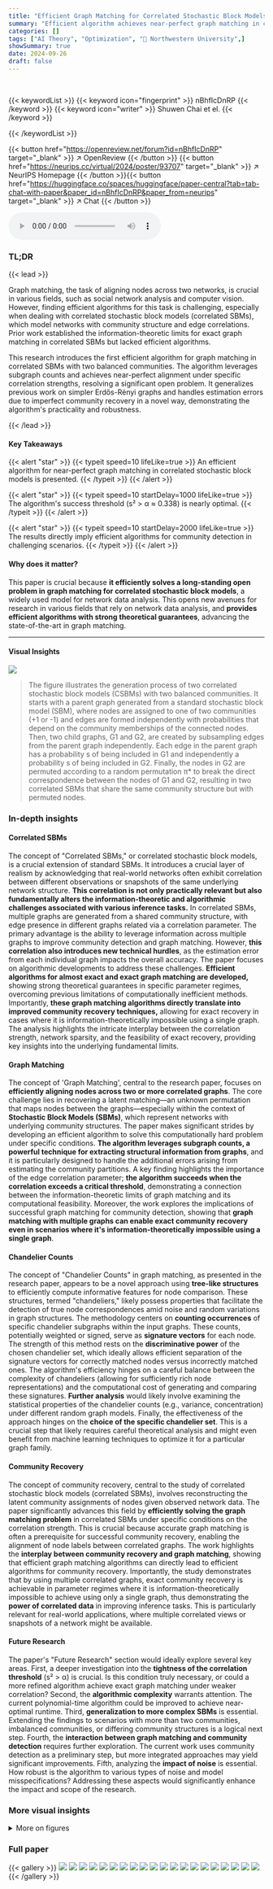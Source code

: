 ```yaml
---
title: "Efficient Graph Matching for Correlated Stochastic Block Models"
summary: "Efficient algorithm achieves near-perfect graph matching in correlated stochastic block models, resolving a key open problem and enabling improved community detection."
categories: []
tags: ["AI Theory", "Optimization", "🏢 Northwestern University",]
showSummary: true
date: 2024-09-26
draft: false
---
```


<br>

{{< keywordList >}}
{{< keyword icon="fingerprint" >}} nBhfIcDnRP {{< /keyword >}}
{{< keyword icon="writer" >}} Shuwen Chai et el. {{< /keyword >}}
 
{{< /keywordList >}}

{{< button href="https://openreview.net/forum?id=nBhfIcDnRP" target="_blank" >}}
↗ OpenReview
{{< /button >}}
{{< button href="https://neurips.cc/virtual/2024/poster/93707" target="_blank" >}}
↗ NeurIPS Homepage
{{< /button >}}{{< button href="https://huggingface.co/spaces/huggingface/paper-central?tab=tab-chat-with-paper&paper_id=nBhfIcDnRP&paper_from=neurips" target="_blank" >}}
↗ Chat
{{< /button >}}



<audio controls>
    <source src="https://ai-paper-reviewer.com/nBhfIcDnRP/podcast.wav" type="audio/wav">
    Your browser does not support the audio element.
</audio>


### TL;DR


{{< lead >}}

Graph matching, the task of aligning nodes across two networks, is crucial in various fields, such as social network analysis and computer vision.  However, finding efficient algorithms for this task is challenging, especially when dealing with correlated stochastic block models (correlated SBMs), which model networks with community structure and edge correlations.  Prior work established the information-theoretic limits for exact graph matching in correlated SBMs but lacked efficient algorithms.

This research introduces the first efficient algorithm for graph matching in correlated SBMs with two balanced communities.  The algorithm leverages subgraph counts and achieves near-perfect alignment under specific correlation strengths, resolving a significant open problem.  It generalizes previous work on simpler Erdős-Rényi graphs and handles estimation errors due to imperfect community recovery in a novel way, demonstrating the algorithm's practicality and robustness.

{{< /lead >}}


#### Key Takeaways

{{< alert "star" >}}
{{< typeit speed=10 lifeLike=true >}} An efficient algorithm for near-perfect graph matching in correlated stochastic block models is presented. {{< /typeit >}}
{{< /alert >}}

{{< alert "star" >}}
{{< typeit speed=10 startDelay=1000 lifeLike=true >}} The algorithm's success threshold (s² > α ≈ 0.338) is nearly optimal. {{< /typeit >}}
{{< /alert >}}

{{< alert "star" >}}
{{< typeit speed=10 startDelay=2000 lifeLike=true >}} The results directly imply efficient algorithms for community detection in challenging scenarios. {{< /typeit >}}
{{< /alert >}}

#### Why does it matter?
This paper is crucial because **it efficiently solves a long-standing open problem in graph matching for correlated stochastic block models**, a widely used model for network data analysis.  This opens new avenues for research in various fields that rely on network data analysis, and **provides efficient algorithms with strong theoretical guarantees**, advancing the state-of-the-art in graph matching.

------
#### Visual Insights



![](https://ai-paper-reviewer.com/nBhfIcDnRP/figures_2_1.jpg)

> The figure illustrates the generation process of two correlated stochastic block models (CSBMs) with two balanced communities. It starts with a parent graph generated from a standard stochastic block model (SBM), where nodes are assigned to one of two communities (+1 or -1) and edges are formed independently with probabilities that depend on the community memberships of the connected nodes.  Then, two child graphs, G1 and G2, are created by subsampling edges from the parent graph independently. Each edge in the parent graph has a probability s of being included in G1 and independently a probability s of being included in G2. Finally, the nodes in G2 are permuted according to a random permutation π* to break the direct correspondence between the nodes of G1 and G2, resulting in two correlated SBMs that share the same community structure but with permuted nodes.







### In-depth insights


#### Correlated SBMs
The concept of "Correlated SBMs," or correlated stochastic block models, is a crucial extension of standard SBMs.  It introduces a crucial layer of realism by acknowledging that real-world networks often exhibit correlation between different observations or snapshots of the same underlying network structure.  **This correlation is not only practically relevant but also fundamentally alters the information-theoretic and algorithmic challenges associated with various inference tasks.** In correlated SBMs, multiple graphs are generated from a shared community structure, with edge presence in different graphs related via a correlation parameter.  The primary advantage is the ability to leverage information across multiple graphs to improve community detection and graph matching.   However, **this correlation also introduces new technical hurdles**, as the estimation error from each individual graph impacts the overall accuracy.  The paper focuses on algorithmic developments to address these challenges. **Efficient algorithms for almost exact and exact graph matching are developed,** showing strong theoretical guarantees in specific parameter regimes, overcoming previous limitations of computationally inefficient methods.  Importantly, **these graph matching algorithms directly translate into improved community recovery techniques,** allowing for exact recovery in cases where it is information-theoretically impossible using a single graph. The analysis highlights the intricate interplay between the correlation strength, network sparsity, and the feasibility of exact recovery, providing key insights into the underlying fundamental limits.

#### Graph Matching
The concept of 'Graph Matching', central to the research paper, focuses on **efficiently aligning nodes across two or more correlated graphs**.  The core challenge lies in recovering a latent matching—an unknown permutation that maps nodes between the graphs—especially within the context of **Stochastic Block Models (SBMs)**, which represent networks with underlying community structures.  The paper makes significant strides by developing an efficient algorithm to solve this computationally hard problem under specific conditions.  **The algorithm leverages subgraph counts, a powerful technique for extracting structural information from graphs**, and it is particularly designed to handle the additional errors arising from estimating the community partitions.  A key finding highlights the importance of the edge correlation parameter; **the algorithm succeeds when the correlation exceeds a critical threshold**, demonstrating a connection between the information-theoretic limits of graph matching and its computational feasibility.  Moreover, the work explores the implications of successful graph matching for community detection, showing that **graph matching with multiple graphs can enable exact community recovery even in scenarios where it's information-theoretically impossible using a single graph**.

#### Chandelier Counts
The concept of "Chandelier Counts" in graph matching, as presented in the research paper, appears to be a novel approach using **tree-like structures** to efficiently compute informative features for node comparison.  These structures, termed "chandeliers," likely possess properties that facilitate the detection of true node correspondences amid noise and random variations in graph structures.  The methodology centers on **counting occurrences** of specific chandelier subgraphs within the input graphs.  These counts, potentially weighted or signed, serve as **signature vectors** for each node.  The strength of this method rests on the **discriminative power** of the chosen chandelier set, which ideally allows efficient separation of the signature vectors for correctly matched nodes versus incorrectly matched ones.  The algorithm's efficiency hinges on a careful balance between the complexity of chandeliers (allowing for sufficiently rich node representations) and the computational cost of generating and comparing these signatures.  **Further analysis** would likely involve examining the statistical properties of the chandelier counts (e.g., variance, concentration) under different random graph models.  Finally, the effectiveness of the approach hinges on the **choice of the specific chandelier set**. This is a crucial step that likely requires careful theoretical analysis and might even benefit from machine learning techniques to optimize it for a particular graph family.

#### Community Recovery
The concept of community recovery, central to the study of correlated stochastic block models (correlated SBMs), involves reconstructing the latent community assignments of nodes given observed network data.  The paper significantly advances this field by **efficiently solving the graph matching problem** in correlated SBMs under specific conditions on the correlation strength.  This is crucial because accurate graph matching is often a prerequisite for successful community recovery, enabling the alignment of node labels between correlated graphs.  The work highlights the **interplay between community recovery and graph matching**, showing that efficient graph matching algorithms can directly lead to efficient algorithms for community recovery.  Importantly, the study demonstrates that by using multiple correlated graphs, exact community recovery is achievable in parameter regimes where it is information-theoretically impossible to achieve using only a single graph, thus demonstrating the **power of correlated data** in improving inference tasks.  This is particularly relevant for real-world applications, where multiple correlated views or snapshots of a network might be available.

#### Future Research
The paper's "Future Research" section would ideally explore several key areas.  First, a deeper investigation into the **tightness of the correlation threshold** (s² > α) is crucial.  Is this condition truly necessary, or could a more refined algorithm achieve exact graph matching under weaker correlation?  Second, the **algorithmic complexity** warrants attention. The current polynomial-time algorithm could be improved to achieve near-optimal runtime.  Third, **generalization to more complex SBMs** is essential. Extending the findings to scenarios with more than two communities, imbalanced communities, or differing community structures is a logical next step.  Fourth, the **interaction between graph matching and community detection** requires further exploration. The current work uses community detection as a preliminary step, but more integrated approaches may yield significant improvements.  Fifth, analyzing the **impact of noise** is essential.  How robust is the algorithm to various types of noise and model misspecifications?  Addressing these aspects would significantly enhance the impact and scope of the research.


### More visual insights

<details>
<summary>More on figures
</summary>


![](https://ai-paper-reviewer.com/nBhfIcDnRP/figures_4_1.jpg)

> This phase diagram shows different regimes for graph matching in correlated stochastic block models (CSBMs) with two balanced communities, depending on the average degree (parameters a and b) and edge correlation (parameter s). Different colors represent different achievable levels of graph matching (exact or almost exact) and the algorithmic approaches used to achieve them. The diagram highlights the threshold for exact graph matching (s² > α) and illustrates how the algorithm generalizes existing approaches for Erdős-Rényi graphs.


![](https://ai-paper-reviewer.com/nBhfIcDnRP/figures_5_1.jpg)

> This phase diagram shows the different regimes of exact community recovery on correlated SBMs depending on the values of a, b and s. Green indicates that exact community recovery is possible using only a single graph. Light green indicates exact recovery is possible from both graphs but not a single graph. Violet indicates regions where exact recovery might be possible but the existence of efficient algorithms is unknown.


![](https://ai-paper-reviewer.com/nBhfIcDnRP/figures_17_1.jpg)

> The figure schematically shows two correlated stochastic block models (SBMs) with two communities each.  An SBM is a random graph where nodes belong to communities, and the probability of an edge between two nodes depends on their community memberships.  In this figure, a parent SBM is generated first, with nodes assigned to communities (+1 or -1). Then, two child SBMs are generated by subsampling edges from the parent graph with probability *s*. The nodes in the two child SBMs are connected by a permutation π*, which represents the unknown node correspondence between the two graphs. This setup models the scenario where two graphs are correlated through a latent community structure and an unknown permutation.


![](https://ai-paper-reviewer.com/nBhfIcDnRP/figures_26_1.jpg)

> The figure schematically illustrates the correlated stochastic block model (CSBM) with two communities.  It shows a parent graph (G) generated from a standard SBM, which is then subsampled to create two correlated child graphs (G1 and G2). G1 inherits the community labels directly from G. G2 is also a subsample of G but has its vertices permuted by a random permutation (π*), which represents the unknown node alignment between the two graphs.  This illustrates how the CSBM generates correlated graphs with a hidden matching.


![](https://ai-paper-reviewer.com/nBhfIcDnRP/figures_28_1.jpg)

> This figure schematically illustrates the generation of two correlated stochastic block models (CSBMs) with two balanced communities.  It starts with a parent graph generated from a standard stochastic block model, which has a latent community assignment for each node. Then two child graphs are created. In each child graph, each edge from the parent graph is included independently with probability s (the edge correlation parameter). One of these child graphs is then randomly permuted to obscure the correspondence between the nodes of the two graphs. The adjacency matrices of the two child graphs are then A and B.


![](https://ai-paper-reviewer.com/nBhfIcDnRP/figures_31_1.jpg)

> The figure shows two correlated stochastic block models (SBMs) with two communities each.  The top SBM (G) is the parent graph, with nodes colored to represent their community assignments. The edges are randomly generated with probabilities depending on community membership (p for same community, q for different communities).  The two lower SBMs (G1 and G2) are generated by subsampling the edges of G (with probability s) independently for G1 and again for G2.  Graph G2 has its nodes permuted according to a random permutation π* to simulate the unknown vertex alignment problem in real-world scenarios. This illustrates the generation of correlated SBMs, used as the basis for the study of graph matching.


![](https://ai-paper-reviewer.com/nBhfIcDnRP/figures_31_2.jpg)

> This figure shows a schematic illustration of correlated stochastic block models (correlated SBMs) with two communities. It depicts the generation process of two correlated graphs (G1 and G2) from a parent graph G. The parent graph G is generated according to a stochastic block model with two balanced communities, where edges are formed based on the community memberships of nodes. Then, the two child graphs G1 and G2 are created by independently subsampling edges from G, introducing correlation between G1 and G2. Finally, a random permutation π* is applied to relabel the vertices of G2 to make the node correspondence between G1 and G2 unknown.


![](https://ai-paper-reviewer.com/nBhfIcDnRP/figures_53_1.jpg)

> The figure shows a schematic of two correlated stochastic block models (SBMs) with two communities.  An SBM is a random graph model where nodes belong to communities, and edges are more likely to connect nodes within the same community. In this figure, a parent graph G is generated first as an SBM. Then two child graphs, G1 and G2, are generated by subsampling edges from G independently. G2 is then permuted with a random permutation π* to model the unknown correspondence between the two graphs. This illustrates the concept of correlated SBMs, where the edge variables between the two graphs are correlated through their shared parent graph.


</details>






### Full paper

{{< gallery >}}
<img src="https://ai-paper-reviewer.com/nBhfIcDnRP/1.png" class="grid-w50 md:grid-w33 xl:grid-w25" />
<img src="https://ai-paper-reviewer.com/nBhfIcDnRP/2.png" class="grid-w50 md:grid-w33 xl:grid-w25" />
<img src="https://ai-paper-reviewer.com/nBhfIcDnRP/3.png" class="grid-w50 md:grid-w33 xl:grid-w25" />
<img src="https://ai-paper-reviewer.com/nBhfIcDnRP/4.png" class="grid-w50 md:grid-w33 xl:grid-w25" />
<img src="https://ai-paper-reviewer.com/nBhfIcDnRP/5.png" class="grid-w50 md:grid-w33 xl:grid-w25" />
<img src="https://ai-paper-reviewer.com/nBhfIcDnRP/6.png" class="grid-w50 md:grid-w33 xl:grid-w25" />
<img src="https://ai-paper-reviewer.com/nBhfIcDnRP/7.png" class="grid-w50 md:grid-w33 xl:grid-w25" />
<img src="https://ai-paper-reviewer.com/nBhfIcDnRP/8.png" class="grid-w50 md:grid-w33 xl:grid-w25" />
<img src="https://ai-paper-reviewer.com/nBhfIcDnRP/9.png" class="grid-w50 md:grid-w33 xl:grid-w25" />
<img src="https://ai-paper-reviewer.com/nBhfIcDnRP/10.png" class="grid-w50 md:grid-w33 xl:grid-w25" />
<img src="https://ai-paper-reviewer.com/nBhfIcDnRP/11.png" class="grid-w50 md:grid-w33 xl:grid-w25" />
<img src="https://ai-paper-reviewer.com/nBhfIcDnRP/12.png" class="grid-w50 md:grid-w33 xl:grid-w25" />
<img src="https://ai-paper-reviewer.com/nBhfIcDnRP/13.png" class="grid-w50 md:grid-w33 xl:grid-w25" />
<img src="https://ai-paper-reviewer.com/nBhfIcDnRP/14.png" class="grid-w50 md:grid-w33 xl:grid-w25" />
<img src="https://ai-paper-reviewer.com/nBhfIcDnRP/15.png" class="grid-w50 md:grid-w33 xl:grid-w25" />
<img src="https://ai-paper-reviewer.com/nBhfIcDnRP/16.png" class="grid-w50 md:grid-w33 xl:grid-w25" />
<img src="https://ai-paper-reviewer.com/nBhfIcDnRP/17.png" class="grid-w50 md:grid-w33 xl:grid-w25" />
<img src="https://ai-paper-reviewer.com/nBhfIcDnRP/18.png" class="grid-w50 md:grid-w33 xl:grid-w25" />
<img src="https://ai-paper-reviewer.com/nBhfIcDnRP/19.png" class="grid-w50 md:grid-w33 xl:grid-w25" />
<img src="https://ai-paper-reviewer.com/nBhfIcDnRP/20.png" class="grid-w50 md:grid-w33 xl:grid-w25" />
{{< /gallery >}}